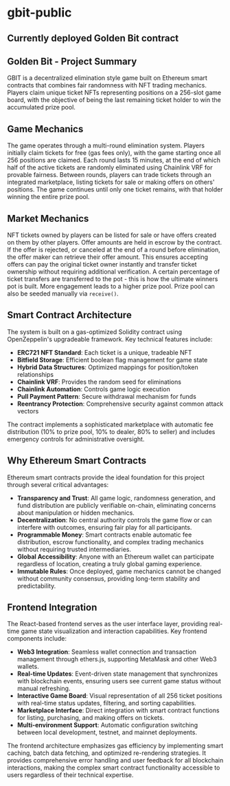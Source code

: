 # gbit-public
Currently deployed Golden Bit contract
---

## Golden Bit - Project Summary

GBIT is a decentralized elimination style game built on Ethereum smart contracts that combines fair randomness with NFT trading mechanics. Players claim unique ticket NFTs representing positions on a 256-slot game board, with the objective of being the last remaining ticket holder to win the accumulated prize pool.

## Game Mechanics

The game operates through a multi-round elimination system. Players initially claim tickets for free (gas fees only), with the game starting once all 256 positions are claimed. Each round lasts 15 minutes, at the end of which half of the active tickets are randomly eliminated using Chainlink VRF for provable fairness. Between rounds, players can trade tickets through an integrated marketplace, listing tickets for sale or making offers on others' positions. The game continues until only one ticket remains, with that holder winning the entire prize pool.

## Market Mechanics

NFT tickets owned by players can be listed for sale or have offers created on them by other players. Offer amounts are held in escrow by the contract. If the offer is rejected, or canceled at the end of a round before elimination, the offer maker can retrieve their offer amount. This ensures accepting offers can pay the original ticket owner instantly and transfer ticket ownership without requiring additional verification. A certain percentage of ticket transfers are transferred to the pot - this is how the ultimate winners pot is built. More engagement leads to a higher prize pool. Prize pool can also be seeded manually via `receive()`.

## Smart Contract Architecture

The system is built on a gas-optimized Solidity contract using OpenZeppelin's upgradeable framework. Key technical features include:

- **ERC721 NFT Standard**: Each ticket is a unique, tradeable NFT
- **Bitfield Storage**: Efficient boolean flag management for game state
- **Hybrid Data Structures**: Optimized mappings for position/token relationships
- **Chainlink VRF**: Provides the random seed for eliminations
- **Chainlink Automation**: Controls game logic execution
- **Pull Payment Pattern**: Secure withdrawal mechanism for funds
- **Reentrancy Protection**: Comprehensive security against common attack vectors

The contract implements a sophisticated marketplace with automatic fee distribution (10% to prize pool, 10% to dealer, 80% to seller) and includes emergency controls for administrative oversight.

## Why Ethereum Smart Contracts

Ethereum smart contracts provide the ideal foundation for this project through several critical advantages:

- **Transparency and Trust**: All game logic, randomness generation, and fund distribution are publicly verifiable on-chain, eliminating concerns about manipulation or hidden mechanics.
- **Decentralization**: No central authority controls the game flow or can interfere with outcomes, ensuring fair play for all participants.
- **Programmable Money**: Smart contracts enable automatic fee distribution, escrow functionality, and complex trading mechanics without requiring trusted intermediaries.
- **Global Accessibility**: Anyone with an Ethereum wallet can participate regardless of location, creating a truly global gaming experience.
- **Immutable Rules**: Once deployed, game mechanics cannot be changed without community consensus, providing long-term stability and predictability.

## Frontend Integration

The React-based frontend serves as the user interface layer, providing real-time game state visualization and interaction capabilities. Key frontend components include:

- **Web3 Integration**: Seamless wallet connection and transaction management through ethers.js, supporting MetaMask and other Web3 wallets.
- **Real-time Updates**: Event-driven state management that synchronizes with blockchain events, ensuring users see current game status without manual refreshing.
- **Interactive Game Board**: Visual representation of all 256 ticket positions with real-time status updates, filtering, and sorting capabilities.
- **Marketplace Interface**: Direct integration with smart contract functions for listing, purchasing, and making offers on tickets.
- **Multi-environment Support**: Automatic configuration switching between local development, testnet, and mainnet deployments.

The frontend architecture emphasizes gas efficiency by implementing smart caching, batch data fetching, and optimized re-rendering strategies. It provides comprehensive error handling and user feedback for all blockchain interactions, making the complex smart contract functionality accessible to users regardless of their technical expertise.
